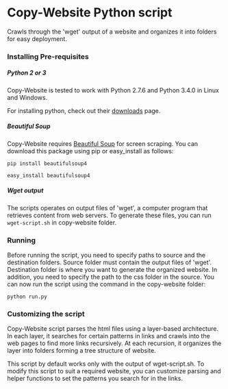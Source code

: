 # Copy-Website Python script
Crawls through the 'wget' output of a website and organizes it into folders for easy deployment.

### Installing Pre-requisites

##### Python 2 or 3
Copy-Website is tested to work with Python 2.7.6 and Python 3.4.0 in Linux and Windows.

For installing python, check out their [downloads](https://www.python.org/downloads/) page.

##### Beautiful Soup
Copy-Website requires [Beautiful Soup](http://www.crummy.com/software/BeautifulSoup/) for screen scraping.
You can download this package using pip or easy_install as follows:
```
pip install beautifulsoup4
```
```
easy_install beautifulsoup4
```

##### Wget output
The scripts operates on output files of 'wget', a computer program that retrieves content from web servers.
To generate these files, you can run `wget-script.sh` in copy-website folder.

### Running
Before running the script, you need to specify paths to source and the destination folders. Source folder must contain the output files of 'wget'. Destination folder is where you want to generate the organized website. In addition, you need to specify the path to the css folder in the source. You can now run the script using the command in the copy-website folder:
```
python run.py
```

### Customizing the script

Copy-Website script parses the html files using a layer-based architecture. In each layer, it searches for certain patterns in links and crawls into the web pages to find more links recursively. At each recursion, it organizes the layer into folders forming a tree structure of website.

This script by default works only with the output of wget-script.sh. To modify this script to suit a required website, you can customize parsing and helper functions to set the patterns you search for in the links.
